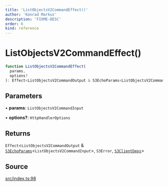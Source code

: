 ```yaml
---
title: 'ListObjectsV2CommandEffect()'
author: 'Konrad Markus'
description: 'FIXME-DESC'
order: 6
kind: reference
---
```


# ListObjectsV2CommandEffect()

```ts
function ListObjectsV2CommandEffect(
  params,
  options?
): Effect<ListObjectsV2CommandOutput & S3EchoParams<ListObjectsV2CommandInput>, S3Error, S3ClientDeps>;
```

## Parameters

• **params**: `ListObjectsV2CommandInput`

• **options?**: `HttpHandlerOptions`

## Returns

`Effect`\<`ListObjectsV2CommandOutput` & [`S3EchoParams`](/projects/konkerdev-aws-client-effect-s3/reference/type-aliases/s3echoparams)\<`ListObjectsV2CommandInput`\>, `S3Error`, [`S3ClientDeps`](/projects/konkerdev-aws-client-effect-s3/reference/type-aliases/s3clientdeps)\>

## Source

[src/index.ts:98](https://github.com/konkerdotdev/aws-client-effect-s3/blob/3f8e0eff075dd69bba1d17c99a6862f1e6b4d974/src/index.ts#L98)
